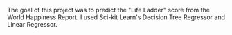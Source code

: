 The goal of this project was to predict the "Life Ladder" score from the World Happiness Report. 
I used Sci-kit Learn's Decision Tree Regressor and Linear Regressor. 

